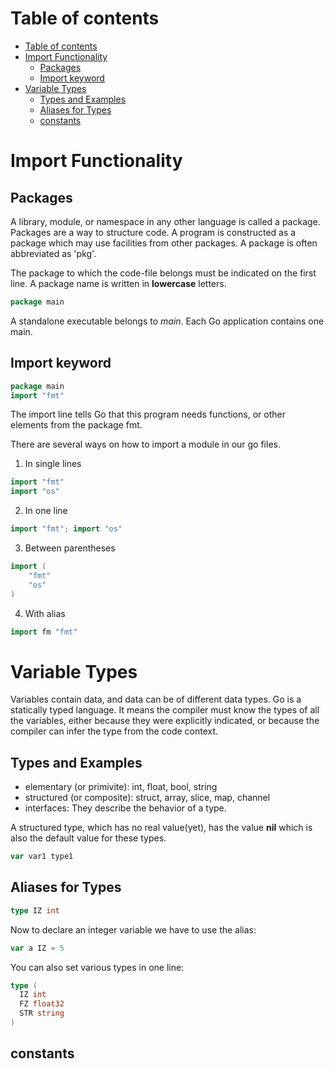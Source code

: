 # Table of contents
- [Table of contents](#table-of-contents)
- [Import Functionality](#import-functionality)
  - [Packages](#packages)
  - [Import keyword](#import-keyword)
- [Variable Types](#variable-types)
  - [Types and Examples](#types-and-examples)
  - [Aliases for Types](#aliases-for-types)
  - [constants](#constants)

# Import Functionality 
## Packages
A library, module, or namespace in any other language is called a package. Packages are a way to structure code. A program is constructed as a package which may use facilities from other packages. A package is often abbreviated as 'pkg'. 

The package to which the code-file belongs must be indicated on the first line. A package name is written in **lowercase** letters. 

```go 
package main
```

A standalone executable belongs to *main*. Each Go application contains one main. 

## Import keyword 
```go 
package main 
import "fmt"
```

The import line tells Go that this program needs functions, or other elements from the package fmt. 

There are several ways on how to import a module in our go files. 
1. In single lines 
```go 
import "fmt"
import "os"
```
2. In one line 
```go 
import "fmt"; import "os"
```
3. Between parentheses 
```go 
import (
    "fmt"
    "os"
)
```
4. With alias 
```go 
import fm "fmt"
```

# Variable Types 
Variables contain data, and data can be of different data types. Go is a statically typed language. It means the compiler must know the types of all the variables, either because they were explicitly indicated, or because the compiler can infer the type from the code context. 

## Types and Examples 
- elementary (or primivite): int, float, bool, string 
- structured (or composite): struct, array, slice, map, channel 
- interfaces: They describe the behavior of a type. 

A structured type, which has no real value(yet), has the value **nil** which is also the default value for these types. 

```go 
var var1 type1
```

## Aliases for Types 
```go 
type IZ int 
```
Now to declare an integer variable we have to use the alias: 
```go 
var a IZ = 5
```

You can also set various types in one line: 
```go 
type (
  IZ int 
  FZ float32 
  STR string 
)
```
## constants 
